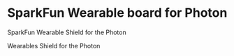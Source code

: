 # SparkFun Wearable board for Photon
SparkFun Wearable Shield for the Photon

Wearables Shield for the Photon

